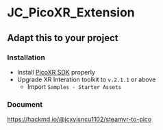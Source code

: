 # JC_PicoXR_Extension


## Adapt this to your project
### Installation
- Install [PicoXR SDK](https://developer.pico-interactive.com/sdk/index) properly
- Upgrade XR Interation toolkit to `v.2.1.1` or above
    - Import `Samples - Starter Assets`


### Document

https://hackmd.io/@jcxyisncu1102/steamvr-to-pico